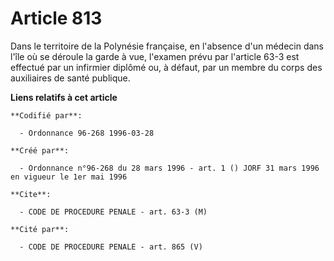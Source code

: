 # Article 813

Dans le territoire de la Polynésie française, en l'absence d'un médecin dans l'île où se déroule la garde à vue, l'examen
prévu par l'article 63-3 est effectué par un infirmier diplômé ou, à défaut, par un membre du corps des auxiliaires de santé
publique.

**Liens relatifs à cet article**

	**Codifié par**:

	  - Ordonnance 96-268 1996-03-28

	**Créé par**:

	  - Ordonnance n°96-268 du 28 mars 1996 - art. 1 () JORF 31 mars 1996 en vigueur le 1er mai 1996

	**Cite**:

	  - CODE DE PROCEDURE PENALE - art. 63-3 (M)

	**Cité par**:

	  - CODE DE PROCEDURE PENALE - art. 865 (V)
